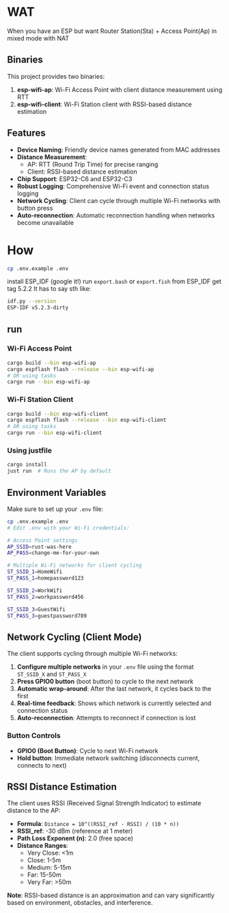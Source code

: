 # WAT 
When you have an ESP but want Router
Station(Sta) + Access Point(Ap) in mixed mode with NAT 

## Binaries
This project provides two binaries:
1. **esp-wifi-ap**: Wi-Fi Access Point with client distance measurement using RTT
2. **esp-wifi-client**: Wi-Fi Station client with RSSI-based distance estimation

## Features
- **Device Naming**: Friendly device names generated from MAC addresses
- **Distance Measurement**: 
  - AP: RTT (Round Trip Time) for precise ranging
  - Client: RSSI-based distance estimation
- **Chip Support**: ESP32-C6 and ESP32-C3
- **Robust Logging**: Comprehensive Wi-Fi event and connection status logging
- **Network Cycling**: Client can cycle through multiple Wi-Fi networks with button press
- **Auto-reconnection**: Automatic reconnection handling when networks become unavailable

# How
```bash
cp .env.example .env
```

install ESP_IDF (google it!)
run `export.bash` or `export.fish` from ESP_IDF
get tag 5.2.2
It has to say sth like:
```bash
idf.py --version
ESP-IDF v5.2.3-dirty
```

## run

### Wi-Fi Access Point
```bash
cargo build --bin esp-wifi-ap
cargo espflash flash --release --bin esp-wifi-ap
# OR using tasks
cargo run --bin esp-wifi-ap
```

### Wi-Fi Station Client  
```bash
cargo build --bin esp-wifi-client
cargo espflash flash --release --bin esp-wifi-client
# OR using tasks  
cargo run --bin esp-wifi-client
```

### Using justfile
```bash
cargo install
just run  # Runs the AP by default
```

## Environment Variables
Make sure to set up your `.env` file:
```bash
cp .env.example .env
# Edit .env with your Wi-Fi credentials:

# Access Point settings
AP_SSID=rust-was-here
AP_PASS=change-me-for-your-own

# Multiple Wi-Fi networks for client cycling
ST_SSID_1=HomeWifi
ST_PASS_1=homepassword123

ST_SSID_2=WorkWifi
ST_PASS_2=workpassword456

ST_SSID_3=GuestWifi
ST_PASS_3=guestpassword789
```

## Network Cycling (Client Mode)
The client supports cycling through multiple Wi-Fi networks:

1. **Configure multiple networks** in your `.env` file using the format `ST_SSID_X` and `ST_PASS_X`
2. **Press GPIO0 button** (boot button) to cycle to the next network
3. **Automatic wrap-around**: After the last network, it cycles back to the first
4. **Real-time feedback**: Shows which network is currently selected and connection status
5. **Auto-reconnection**: Attempts to reconnect if connection is lost

### Button Controls
- **GPIO0 (Boot Button)**: Cycle to next Wi-Fi network
- **Hold button**: Immediate network switching (disconnects current, connects to next)

## RSSI Distance Estimation
The client uses RSSI (Received Signal Strength Indicator) to estimate distance to the AP:
- **Formula**: `Distance = 10^((RSSI_ref - RSSI) / (10 * n))`
- **RSSI_ref**: -30 dBm (reference at 1 meter)
- **Path Loss Exponent (n)**: 2.0 (free space)
- **Distance Ranges**:
  - Very Close: <1m
  - Close: 1-5m  
  - Medium: 5-15m
  - Far: 15-50m
  - Very Far: >50m

**Note**: RSSI-based distance is an approximation and can vary significantly based on environment, obstacles, and interference.

